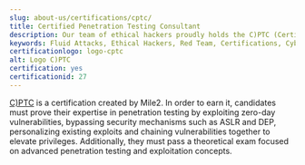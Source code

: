 ```yaml
---
slug: about-us/certifications/cptc/
title: Certified Penetration Testing Consultant
description: Our team of ethical hackers proudly holds the C)PTC (Certified Penetration Testing Consultant) certification, among many others.
keywords: Fluid Attacks, Ethical Hackers, Red Team, Certifications, Cybersecurity, Pentesters, Whitehat Hackers, CPTC
certificationlogo: logo-cptc
alt: Logo C)PTC
certification: yes
certificationid: 27
---
```


[C)PTC](https://www.mile2.com/cptc_outline/)
is a certification created by Mile2.
In order to earn it,
candidates must prove their expertise in penetration testing
by exploiting zero-day vulnerabilities,
bypassing security mechanisms such as ASLR and DEP,
personalizing existing exploits
and chaining vulnerabilities together
to elevate privileges.
Additionally,
they must pass a theoretical exam
focused on advanced penetration testing and exploitation concepts.
